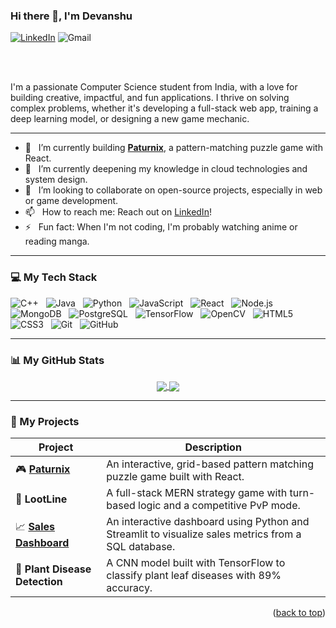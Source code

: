 ### Hi there 👋, I'm Devanshu

[![LinkedIn](https://img.shields.io/badge/LinkedIn-0077B5?style=for-the-badge&logo=linkedin&logoColor=white)](https://www.linkedin.com/in/devanshu-gaur)
<a href="mailto:devanshugaur234@gmail.com" target="_blank" style="text-decoration: none; display: inline-flex; align-items: center;">
  <img src="https://img.shields.io/badge/Gmail-D14836?style=for-the-badge&logo=gmail&logoColor=white" alt="Gmail"/>
</a>

<br />
<br />

I'm a passionate Computer Science student from India, with a love for building creative, impactful, and fun applications. I thrive on solving complex problems, whether it's developing a full-stack web app, training a deep learning model, or designing a new game mechanic.

---

- 🔭 &nbsp; I’m currently building **[Paturnix](https://github.com/Devanshu-23/Paturnix)**, a pattern-matching puzzle game with React.
- 🌱 &nbsp; I’m currently deepening my knowledge in cloud technologies and system design.
- 👯 &nbsp; I’m looking to collaborate on open-source projects, especially in web or game development.
- 📫 &nbsp; How to reach me: Reach out on [LinkedIn](https://www.linkedin.com/in/devanshu-gaur)!
- ⚡ &nbsp; Fun fact: When I'm not coding, I'm probably watching anime or reading manga.

---

### 💻 My Tech Stack


<p align="left">
  <img src="https://img.shields.io/badge/C%2B%2B-00599C?style=for-the-badge&logo=c%2B%2B&logoColor=white" alt="C++"/>&nbsp;&nbsp;
  <img src="https://img.shields.io/badge/Java-007396?style=for-the-badge&logo=java&logoColor=white" alt="Java" />&nbsp;&nbsp;
  <img src="https://img.shields.io/badge/Python-3776AB?style=for-the-badge&logo=python&logoColor=white" alt="Python"/>&nbsp;&nbsp;
  <img src="https://img.shields.io/badge/JavaScript-F7DF1E?style=for-the-badge&logo=javascript&logoColor=black" alt="JavaScript"/>&nbsp;&nbsp;
  <img src="https://img.shields.io/badge/React-20232A?style=for-the-badge&logo=react&logoColor=61DAFB" alt="React"/>&nbsp;&nbsp;
  <img src="https://img.shields.io/badge/Node.js-339933?style=for-the-badge&logo=nodedotjs&logoColor=white" alt="Node.js"/>&nbsp;&nbsp;
  <img src="https://img.shields.io/badge/MongoDB-47A248?style=for-the-badge&logo=mongodb&logoColor=white" alt="MongoDB"/>&nbsp;&nbsp;
  <img src="https://img.shields.io/badge/PostgreSQL-316192?style=for-the-badge&logo=postgresql&logoColor=white" alt="PostgreSQL"/>&nbsp;&nbsp;
  <img src="https://img.shields.io/badge/TensorFlow-FF6F00?style=for-the-badge&logo=tensorflow&logoColor=white" alt="TensorFlow"/>&nbsp;&nbsp;
  <img src="https://img.shields.io/badge/OpenCV-5C3EE8?style=for-the-badge&logo=opencv&logoColor=white" alt="OpenCV"/>&nbsp;&nbsp;
  <img src="https://img.shields.io/badge/HTML5-E34F26?style=for-the-badge&logo=html5&logoColor=white" alt="HTML5"/>&nbsp;&nbsp;
  <img src="https://img.shields.io/badge/CSS3-264de4?style=for-the-badge&logo=css3&logoColor=white" alt="CSS3" />&nbsp;&nbsp;
  <img src="https://img.shields.io/badge/Git-F05032?style=for-the-badge&logo=git&logoColor=white" alt="Git"/>&nbsp;&nbsp;
  <img src="https://img.shields.io/badge/GitHub-181717?style=for-the-badge&logo=github&logoColor=white" alt="GitHub"/>&nbsp;&nbsp;
<!--   <img src="https://img.shields.io/badge/Figma-F24E1E?style=for-the-badge&logo=figma&logoColor=white" alt="Figma"/>&nbsp;&nbsp; -->
</p>

---

### 📊 My GitHub Stats

<p align="center">
  <a href="https://github.com/anuraghazra/github-readme-stats">
    <img align="center" src="https://github-readme-stats.vercel.app/api?username=Devanshu-23
&show_icons=true&theme=radical&hide_border=true&include_all_commits=true" />
  </a>
  <a href="https://github.com/anuraghazra/github-readme-stats">
    <img align="center" src="https://github-readme-stats.vercel.app/api/top-langs/?username=Devanshu-23&layout=compact&theme=radical&hide_border=true" />
  </a>
</p>

---

### 🚀 My Projects

| Project                                                      | Description                                                                                          |
| ------------------------------------------------------------ | ---------------------------------------------------------------------------------------------------- |
| 🎮 **[Paturnix](https://github.com/Devanshu-23/Paturnix)** | An interactive, grid-based pattern matching puzzle game built with React.                            |
| 🎲 **LootLine** | A full-stack MERN strategy game with turn-based logic and a competitive PvP mode.                    |
| 📈 **[Sales Dashboard](https://github.com/Devanshu-23/Sales_performance_dashboard)** | An interactive dashboard using Python and Streamlit to visualize sales metrics from a SQL database.  |
| 🌿 **Plant Disease Detection** | A CNN model built with TensorFlow to classify plant leaf diseases with 89% accuracy.               |

<p align="right">(<a href="#top">back to top</a>)</p>
